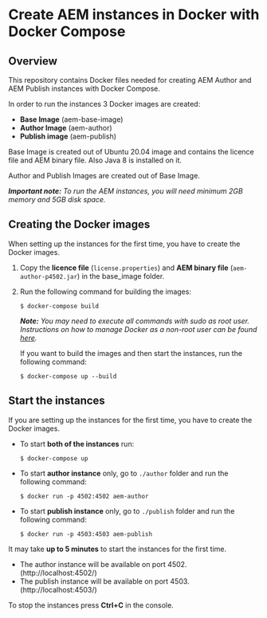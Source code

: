 # Create AEM instances in Docker with Docker Compose

## Overview
This repository contains Docker files needed for creating AEM Author and AEM Publish instances with Docker Compose.

In order to run the instances 3 Docker images are created: 
- __Base Image__ (aem-base-image)
- __Author Image__ (aem-author)
- __Publish image__ (aem-publish)

Base Image is created out of Ubuntu 20.04 image and contains the licence file and AEM binary file. Also Java 8 is installed on it. 

Author and Publish Images are created out of Base Image.

*__Important note:__
To run the AEM instances, you will need minimum 2GB memory and 5GB disk space.* 

## Creating the Docker images
When setting up the instances for the first time, you have to create the Docker images.

1. Copy the __licence file__ (`license.properties`) and __AEM binary file__ (`aem-author-p4502.jar`) in the base_image folder.

2. Run the following command for building the images:
    ```
    $ docker-compose build
    ```
    ___Note:__ You may need to execute all commands with sudo as root user. Instructions on how to manage Docker as a non-root user can be found [here](https://docs.docker.com/engine/install/linux-postinstall/#manage-docker-as-a-non-root-user)._

    If you want to build the images and then start the instances, run the following command:
    ```
    $ docker-compose up --build
    ```

## Start the instances
If you are setting up the instances for the first time, you have to create the Docker images.

- To start __both of the instances__ run:
  ```
  $ docker-compose up
  ```

- To start __author instance__ only, go to `./author` folder and run the following command:
  ```
  $ docker run -p 4502:4502 aem-author
  ```

- To start __publish instance__ only, go to `./publish` folder and run the following command:
  ```
  $ docker run -p 4503:4503 aem-publish
  ```

It may take __up to 5 minutes__ to start the instances for the first time.
- The author instance will be available on port 4502. (http://localhost:4502/)
- The publish instance will be available on port 4503. (http://localhost:4503/)

To stop the instances press __Ctrl+C__ in the console.